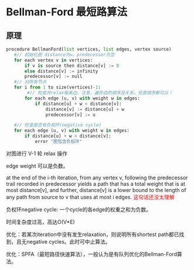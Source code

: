 # Bellman-Ford 最短路算法

## 原理

```python
procedure BellmanFord(list vertices, list edges, vertex source)
   #// 初始化图 distance为∞，predecessor为空
   for each vertex v in vertices:
       if v is source then distance[v] := 0
       else distance[v] := infinity
       predecessor[v] := null
   #// 对所有节点
   for i from 1 to size(vertices)-1:
        #// 检查并relax每条边。注意，遍历边的顺序没关系，任意顺序都可以！
       for each edge (u, v) with weight w in edges:
           if distance[u] + w < distance[v]:
               distance[v] := distance[u] + w
               predecessor[v] := u

   #// 检查是否有负权环(negative cycle)
   for each edge (u, v) with weight w in edges:
       if distance[u] + w < distance[v]:
           error "图包含负权环"
```

对图进行 V-1 轮 relax 操作

edge weight 可以是负数。

at the end of the i-th iteration, from any vertex v, following the predecessor trail recorded in predecessor yields a path that has a total weight that is at most distance[v], and further, distance[v] is a lower bound to the length of any path from source to v that uses at most i edges. <font color="red">这句话还没太理解</font>

负权环negative cycle: 一个cycle的各edge的权重之和为负数。

时间复杂度过高，高达O(V*E)

优化：若某次iteration中没有发生relaxation，则说明所有shortest path都已找到，且无negative cycles。此时可中止算法。

优化：SPFA（最短路径快速算法），一般认为是有队列优化的Bellman-Ford算法。
